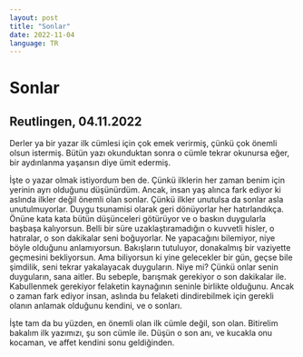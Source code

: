 ```yaml
---
layout: post
title: "Sonlar"
date: 2022-11-04
language: TR
---
```


# Sonlar

## Reutlingen, 04.11.2022

Derler ya bir yazar ilk cümlesi için çok emek verirmiş, çünkü çok önemli olsun istermiş. Bütün yazı okunduktan sonra o cümle tekrar okunursa eğer, bir aydınlanma yaşansın diye ümit edermiş.

İşte o yazar olmak istiyordum ben de. Çünkü ilklerin her zaman benim için yerinin ayrı olduğunu düşünürdüm. Ancak, insan yaş alınca fark ediyor ki aslında ilkler değil önemli olan sonlar. Çünkü ilkler unutulsa da sonlar asla unutulmuyorlar. Duygu tsunamisi olarak geri dönüyorlar her hatırlandıkça. Önüne kata kata bütün düşünceleri götürüyor ve o baskın duygularla başbaşa kalıyorsun. Belli bir süre uzaklaştıramadığın o kuvvetli hisler, o hatıralar, o son dakikalar seni boğuyorlar. Ne yapacağını bilemiyor, niye böyle olduğunu anlamıyorsun. Bakışların tutuluyor, donakalmış bir vaziyette geçmesini bekliyorsun. Ama biliyorsun ki yine gelecekler bir gün, geçse bile şimdilik, seni tekrar yakalayacak duyguların. Niye mi? Çünkü onlar senin duyguların, sana aitler. Bu sebeple, barışmak gerekiyor o son dakikalar ile. Kabullenmek gerekiyor felaketin kaynağının seninle birlikte olduğunu. Ancak o zaman fark ediyor insan, aslında bu felaketi dindirebilmek için gerekli olanın anlamak olduğunu kendini, ve o sonları. 

İşte tam da bu yüzden, en önemli olan ilk cümle değil, son olan. Bitirelim bakalım ilk yazımızı, şu son cümle ile. Düşün o son anı, ve kucakla onu kocaman, ve affet kendini sonu geldiğinden.
